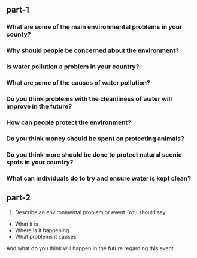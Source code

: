 ## part-1

### What are some of the main environmental problems in your county?

### Why should people be concerned about the environment?

### Is water pollution a problem in your country?

### What are some of the causes of water pollution?

### Do you think problems with the cleanliness of water will improve in the future?

### How can people protect the environment?

### Do you think money should be spent on protecting animals?

### Do you think more should be done to protect natural scenic spots in your country?

### What can individuals do to try and ensure water is kept clean?

## part-2

1. Describe an environmental problem or event. You should say:

- What it is
- Where is it happening
- What problems it causes

And what do you think will happen in the future regarding this event. 
